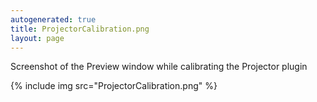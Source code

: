 ```yaml
---
autogenerated: true
title: ProjectorCalibration.png
layout: page
---
```


Screenshot of the Preview window while calibrating the Projector plugin

{% include img src="ProjectorCalibration.png" %}

